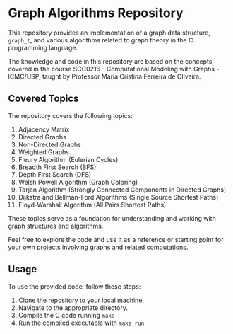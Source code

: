 # Graph Algorithms Repository

This repository provides an implementation of a graph data structure, `graph_t`, and various algorithms related to graph theory in the C programming language.

The knowledge and code in this repository are based on the concepts covered in the course SCC0216 - Computational Modeling with Graphs - ICMC/USP, taught by Professor Maria Cristina Ferreira de Oliveira.

## Covered Topics

The repository covers the following topics:

1. Adjacency Matrix
2. Directed Graphs
3. Non-Directed Graphs
4. Weighted Graphs
5. Fleury Algorithm (Eulerian Cycles)
6. Breadth First Search (BFS)
7. Depth First Search (DFS)
8. Welsh Powell Algorithm (Graph Coloring)
9. Tarjan Algorithm (Strongly Connected Components in Directed Graphs)
10. Dijkstra and Bellman-Ford Algorithms (Single Source Shortest Paths)
11. Floyd-Warshall Algorithm (All Pairs Shortest Paths)

These topics serve as a foundation for understanding and working with graph structures and algorithms.

Feel free to explore the code and use it as a reference or starting point for your own projects involving graphs and related computations.

## Usage

To use the provided code, follow these steps:

1. Clone the repository to your local machine.
2. Navigate to the appropriate directory.
3. Compile the C code running ```make```
4. Run the compiled executable with ```make run```

